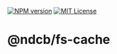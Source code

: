 [![NPM version][npm-shield]][npm-url]
[![MIT License][license-shield]][license-url]

# @ndcb/fs-cache

[npm-shield]: https://img.shields.io/npm/v/@ndcb/fs-cache.svg
[npm-url]: https://www.npmjs.com/package/@ndcb/fs-cache

[license-shield]: https://img.shields.io/github/license/NDCB/generator.svg?style=flat
[license-url]: ./LICENSE.md

